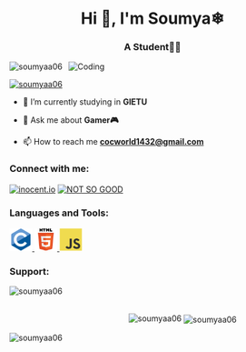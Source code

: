 

<h1 align="center">Hi 👋, I'm Soumya❄</h1>
<h3 align="center">A Student👨‍🎓</h3>
<img align="right" alt="Coding" width="400" src="https://steamuserimages-a.akamaihd.net/ugc/223319164361084175/06E6463BAB99388605D514E1878659613027281D/?imw=5000&imh=5000&ima=fit&impolicy=Letterbox&imcolor=%23000000&letterbox=false">

<p align="left"> <img src="https://komarev.com/ghpvc/?username=soumyaa06&label=Profile%20views&color=0e75b6&style=flat" alt="soumyaa06" /> </p>

<p align="left"> <a href="https://github.com/ryo-ma/github-profile-trophy"><img src="https://github-profile-trophy.vercel.app/?username=soumyaa06" alt="soumyaa06" /></a> </p>

- 🔭 I’m currently studying in **GIETU**

- 💬 Ask me about **Gamer🎮**

- 📫 How to reach me **cocworld1432@gmail.com**

<h3 align="left">Connect with me:</h3>
<p align="left">
<a href="https://instagram.com/inocent.io" target="blank"><img align="center" src="https://raw.githubusercontent.com/rahuldkjain/github-profile-readme-generator/master/src/images/icons/Social/instagram.svg" alt="inocent.io" height="30" width="40" /></a>
<a href="https://www.youtube.com/c/NotSoGood__" target="blank"><img align="center" src="https://raw.githubusercontent.com/rahuldkjain/github-profile-readme-generator/master/src/images/icons/Social/youtube.svg" alt="NOT SO GOOD" height="30" width="40" /></a>
</p>

<h3 align="left">Languages and Tools:</h3>
<p align="left"> <a href="https://www.cprogramming.com/" target="_blank" rel="noreferrer"> <img src="https://raw.githubusercontent.com/devicons/devicon/master/icons/c/c-original.svg" alt="c" width="40" height="40"/> </a> <a href="https://www.w3.org/html/" target="_blank" rel="noreferrer"> <img src="https://raw.githubusercontent.com/devicons/devicon/master/icons/html5/html5-original-wordmark.svg" alt="html5" width="40" height="40"/> </a> <a href="https://developer.mozilla.org/en-US/docs/Web/JavaScript" target="_blank" rel="noreferrer"> <img src="https://raw.githubusercontent.com/devicons/devicon/master/icons/javascript/javascript-original.svg" alt="javascript" width="40" height="40"/> </a> </p>

<h3 align="left">Support:</h3>
<p><a href="https://www.buymeacoffee.com/soumyaa06"> <img align="left" src="https://cdn.buymeacoffee.com/buttons/v2/default-yellow.png" height="50" width="210" alt="soumyaa06" /></a></p><br><br>

<p><img align="left" src="https://github-readme-stats.vercel.app/api/top-langs?username=soumyaa06&show_icons=true&locale=en&layout=compact" alt="soumyaa06" /></p>

<p>&nbsp;<img align="center" src="https://github-readme-stats.vercel.app/api?username=soumyaa06&show_icons=true&locale=en" alt="soumyaa06" /></p>

<p><img align="center" src="https://github-readme-streak-stats.herokuapp.com/?user=soumyaa06&" alt="soumyaa06" /></p>
